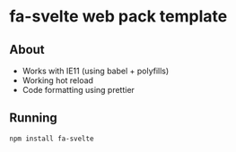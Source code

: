 # fa-svelte web pack template

## About
* Works with IE11 (using babel + polyfills)
* Working hot reload
* Code formatting using prettier

## Running
`npm install fa-svelte`

